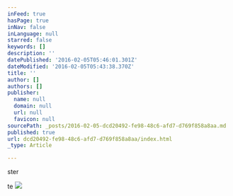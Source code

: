 ```yaml
---
inFeed: true
hasPage: true
inNav: false
inLanguage: null
starred: false
keywords: []
description: ''
datePublished: '2016-02-05T05:46:01.301Z'
dateModified: '2016-02-05T05:43:38.370Z'
title: ''
author: []
authors: []
publisher:
  name: null
  domain: null
  url: null
  favicon: null
sourcePath: _posts/2016-02-05-dcd20492-fe98-48c6-afd7-d769f858a8aa.md
published: true
url: dcd20492-fe98-48c6-afd7-d769f858a8aa/index.html
_type: Article

---
```

ster

te
![](https://the-grid-user-content.s3-us-west-2.amazonaws.com/beefc077-ff9b-472b-8423-662d37ec73e2.jpg)